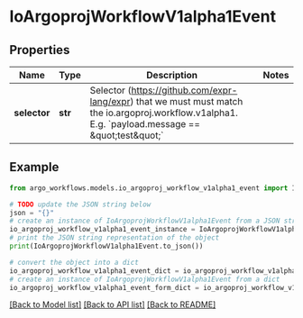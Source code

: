 # IoArgoprojWorkflowV1alpha1Event


## Properties

Name | Type | Description | Notes
------------ | ------------- | ------------- | -------------
**selector** | **str** | Selector (https://github.com/expr-lang/expr) that we must must match the io.argoproj.workflow.v1alpha1. E.g. &#x60;payload.message &#x3D;&#x3D; \&quot;test\&quot;&#x60; | 

## Example

```python
from argo_workflows.models.io_argoproj_workflow_v1alpha1_event import IoArgoprojWorkflowV1alpha1Event

# TODO update the JSON string below
json = "{}"
# create an instance of IoArgoprojWorkflowV1alpha1Event from a JSON string
io_argoproj_workflow_v1alpha1_event_instance = IoArgoprojWorkflowV1alpha1Event.from_json(json)
# print the JSON string representation of the object
print(IoArgoprojWorkflowV1alpha1Event.to_json())

# convert the object into a dict
io_argoproj_workflow_v1alpha1_event_dict = io_argoproj_workflow_v1alpha1_event_instance.to_dict()
# create an instance of IoArgoprojWorkflowV1alpha1Event from a dict
io_argoproj_workflow_v1alpha1_event_form_dict = io_argoproj_workflow_v1alpha1_event.from_dict(io_argoproj_workflow_v1alpha1_event_dict)
```
[[Back to Model list]](../README.md#documentation-for-models) [[Back to API list]](../README.md#documentation-for-api-endpoints) [[Back to README]](../README.md)


